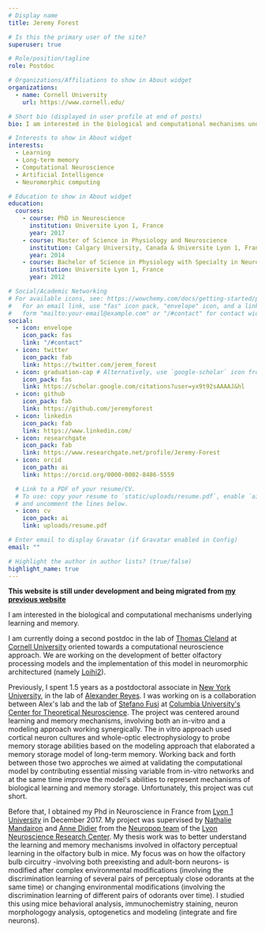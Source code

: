 ```yaml
---
# Display name
title: Jeremy Forest

# Is this the primary user of the site?
superuser: true

# Role/position/tagline
role: Postdoc

# Organizations/Affiliations to show in About widget
organizations:
  - name: Cornell University
    url: https://www.cornell.edu/

# Short bio (displayed in user profile at end of posts)
bio: I am interested in the biological and computational mechanisms underlying learning and memory and their applications to better understand the brain as well as to develop better brain-inspired technologies.

# Interests to show in About widget
interests:
  - Learning
  - Long-term memory
  - Computational Neuroscience
  - Artificial Intelligence
  - Neuromorphic computing

# Education to show in About widget
education:
  courses:
    - course: PhD in Neuroscience
      institution: Universite Lyon 1, France
      year: 2017
    - course: Master of Science in Physiology and Neuroscience
      institution: Calgary University, Canada & Universite Lyon 1, France
      year: 2014
    - course: Bachelor of Science in Physiology with Specialty in Neuroscience
      institution: Universite Lyon 1, France
      year: 2012

# Social/Academic Networking
# For available icons, see: https://wowchemy.com/docs/getting-started/page-builder/#icons
#   For an email link, use "fas" icon pack, "envelope" icon, and a link in the
#   form "mailto:your-email@example.com" or "/#contact" for contact widget.
social:
  - icon: envelope
    icon_pack: fas
    link: "/#contact"
  - icon: twitter
    icon_pack: fab
    link: https://twitter.com/jerem_forest
  - icon: graduation-cap # Alternatively, use `google-scholar` icon from `ai` icon pack
    icon_pack: fas
    link: https://scholar.google.com/citations?user=yx9t92sAAAAJ&hl
  - icon: github
    icon_pack: fab
    link: https://github.com/jeremyforest
  - icon: linkedin
    icon_pack: fab
    link: https://www.linkedin.com/
  - icon: researchgate
    icon_pack: fab
    link: https://www.researchgate.net/profile/Jeremy-Forest
  - icon: orcid
    icon_path: ai
    link: https://orcid.org/0000-0002-8486-5559

  # Link to a PDF of your resume/CV.
  # To use: copy your resume to `static/uploads/resume.pdf`, enable `ai` icons in `params.toml`,
  # and uncomment the lines below.
  - icon: cv
    icon_pack: ai
    link: uploads/resume.pdf

# Enter email to display Gravatar (if Gravatar enabled in Config)
email: ""

# Highlight the author in author lists? (true/false)
highlight_name: true
---
```


**This website is still under development and being migrated from [my previous website](https://jeremyforest.github.io/)**

I am interested in the biological and computational mechanisms underlying learning and memory.   

I am currently doing a second postdoc in the lab of [Thomas Cleland](http://cplab.net/people/thomas-cleland/) at [Cornell University](https://www.cornell.edu/) oriented towards a computational neuroscience approach. We are working on the development of better olfactory processing models and the implementation of this model in neuromorphic architectured (namely [Loihi2](https://www.intel.com/content/www/us/en/newsroom/news/intel-unveils-neuromorphic-loihi-2-lava-software.html#gs.98k9hr)). 

Previously, I spent 1.5 years as a postdoctoral associate in [New York University](https://www.nyu.edu/), in the lab of [Alexander Reyes](https://as.nyu.edu/content/nyu-as/as/faculty/alexander-reyes.html). I was working on is a collaboration between Alex's lab and the lab of [Stefano Fusi](https://ctn.zuckermaninstitute.columbia.edu/people/stefano-fusi) at [Columbia University's Center for Theoretical Neuroscience](https://ctn.zuckermaninstitute.columbia.edu/). The project was centered around learning and memory mechanisms, involving both an in-vitro and a modeling approach working synergically. The in vitro approach used cortical neuron cultures and whole-optic electrophysiology to probe memory storage abilities based on the modeling approach that elaborated a memory storage model of long-term memory. Working back and forth between those two approches we aimed at validating the computational model by contributing essential missing variable from in-vitro networks and at the same time improve the model's abilities to represent mechanisms of biological learning and memory storage. Unfortunately, this project was cut short. 

Before that, I obtained my Phd in Neuroscience in France from [Lyon 1 University](https://www.univ-lyon1.fr/) in December 2017. My project was supervised by [Nathalie Mandairon](https://sites.google.com/view/nathalie-mandairon/accueil) and [Anne Didier](https://www.crnl.fr/en/user/105) from the [Neuropop team](https://www.crnl.fr/en/equipe/neuropop) of the [Lyon Neuroscience Research Center](https://www.crnl.fr/en). My thesis work was to better understand the learning and memory mechanisms involved in olfactory perceptual learning in the olfactory bulb in mice. My focus was on how the olfactory bulb circuitry -involving both preexisting and adult-born neurons- is modified after complex environmental modifications (involving the discrimination learning of several pairs of perceptualy close odorants at the same time) or changing environmental modifications (involving the discrimination learning of different pairs of odorants over time). I studied this using mice behavioral analysis, immunochemistry staining, neuron morphologogy analysis, optogenetics and modeling (integrate and fire neurons).

